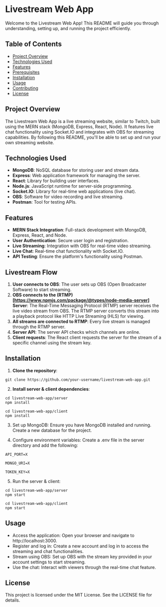 # Livestream Web App

Welcome to the Livestream Web App! This README will guide you through understanding, setting up, and running the project efficiently.

## Table of Contents
- [Project Overview](#project-overview)
- [Technologies Used](#technologies-used)
- [Features](#features)
- [Prerequisites](#prerequisites)
- [Installation](#installation)
- [Usage](#usage)
- [Contributing](#contributing)
- [License](#license)

## Project Overview
The Livestream Web App is a live streaming website, similar to Twitch, built using the MERN stack (MongoDB, Express, React, Node). It features live chat functionality using Socket.IO and integrates with OBS for streaming capabilities. By following this README, you'll be able to set up and run your own streaming website.

## Technologies Used
- **MongoDB**: NoSQL database for storing user and stream data.
- **Express**: Web application framework for managing the server.
- **React**: Library for building user interfaces.
- **Node.js**: JavaScript runtime for server-side programming.
- **Socket.IO**: Library for real-time web applications (live chat).
- **OBS**: Software for video recording and live streaming.
- **Postman**: Tool for testing APIs.

## Features
- **MERN Stack Integration**: Full-stack development with MongoDB, Express, React, and Node.
- **User Authentication**: Secure user login and registration.
- **Live Streaming**: Integration with OBS for real-time video streaming.
- **Live Chat**: Real-time chat functionality with Socket.IO.
- **API Testing**: Ensure the platform's functionality using Postman.

## Livestream Flow
1. **User connects to OBS**: The user sets up OBS (Open Broadcaster Software) to start streaming.
2. **OBS connects to the (RTMP)[https://www.npmjs.com/package/@types/node-media-server] Server**: The Real-Time Messaging Protocol (RTMP) server receives the live video stream from OBS. The RTMP server converts this stream into a playback protocol like HTTP Live Streaming (HLS) for viewing.
3. **All streams are connected to RTMP**: Every live stream is managed through the RTMP server.
4. **Server API**: The server API checks which channels are online.
5. **Client requests**: The React client requests the server for the stream of a specific channel using the stream key.


## Installation
1. **Clone the repository**:
```
git clone https://github.com/your-username/livestream-web-app.git
```
2. **Install server & client dependencies**:
```
cd livestream-web-app/server
npm install
```
```
cd livestream-web-app/client
npm install
```

3. Set up MongoDB: Ensure you have MongoDB installed and running. Create a new database for the project.

4. Configure environment variables: Create a .env file in the server directory and add the following:
```
API_PORT=X

MONGO_URI=X

TOKEN_KEY=X
```
5. Run the server & client:
```
cd livestream-web-app/server
npm start
```
```
cd livestream-web-app/client
npm start
```

## Usage
- Access the application: Open your browser and navigate to http://localhost:3000.
- Register and log in: Create a new account and log in to access the streaming and chat functionalities.
- Stream using OBS: Set up OBS with the stream key provided in your account settings to start streaming.
- Use the chat: Interact with viewers through the real-time chat feature.

## License
This project is licensed under the MIT License. See the LICENSE file for details.

